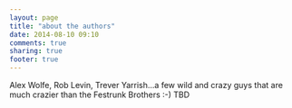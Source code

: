 ```yaml
---
layout: page
title: "about the authors"
date: 2014-08-10 09:10
comments: true
sharing: true
footer: true
---
```

Alex Wolfe, Rob Levin, Trever Yarrish...a few wild and crazy guys that are much crazier than the Festrunk Brothers :-)
TBD
